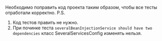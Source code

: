 Необходимо поправить код проекта таким образом, чтобы все тесты отработали корректно.
P.S. 
1) Код тестов править не нужно.
2) При починке теста `severalBeanInjectionService should have two dependencies` класс SeveralServicesConfig изменять нельзя.